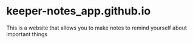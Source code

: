 # keeper-notes_app.github.io
This is a website that allows you to make notes to remind yourself about important things
